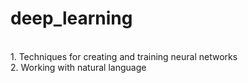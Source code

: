 # deep_learning
<br> 1. Techniques for creating and training neural networks
<br> 2. Working with natural language
